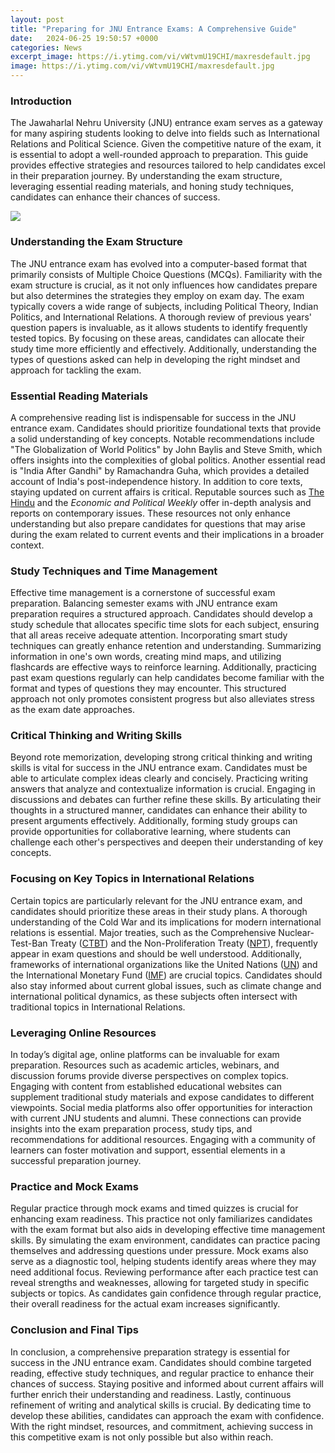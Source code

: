 ```yaml
---
layout: post
title: "Preparing for JNU Entrance Exams: A Comprehensive Guide"
date:   2024-06-25 19:50:57 +0000
categories: News
excerpt_image: https://i.ytimg.com/vi/vWtvmU19CHI/maxresdefault.jpg
image: https://i.ytimg.com/vi/vWtvmU19CHI/maxresdefault.jpg
---
```


### Introduction
The Jawaharlal Nehru University (JNU) entrance exam serves as a gateway for many aspiring students looking to delve into fields such as International Relations and Political Science. Given the competitive nature of the exam, it is essential to adopt a well-rounded approach to preparation. This guide provides effective strategies and resources tailored to help candidates excel in their preparation journey. By understanding the exam structure, leveraging essential reading materials, and honing study techniques, candidates can enhance their chances of success.

![](https://i.ytimg.com/vi/vWtvmU19CHI/maxresdefault.jpg)
### Understanding the Exam Structure
The JNU entrance exam has evolved into a computer-based format that primarily consists of Multiple Choice Questions (MCQs). Familiarity with the exam structure is crucial, as it not only influences how candidates prepare but also determines the strategies they employ on exam day. The exam typically covers a wide range of subjects, including Political Theory, Indian Politics, and International Relations. 
A thorough review of previous years' question papers is invaluable, as it allows students to identify frequently tested topics. By focusing on these areas, candidates can allocate their study time more efficiently and effectively. Additionally, understanding the types of questions asked can help in developing the right mindset and approach for tackling the exam.
### Essential Reading Materials
A comprehensive reading list is indispensable for success in the JNU entrance exam. Candidates should prioritize foundational texts that provide a solid understanding of key concepts. Notable recommendations include "The Globalization of World Politics" by John Baylis and Steve Smith, which offers insights into the complexities of global politics. Another essential read is "India After Gandhi" by Ramachandra Guha, which provides a detailed account of India's post-independence history.
In addition to core texts, staying updated on current affairs is critical. Reputable sources such as [The Hindu](https://more.io.vn/en/The_Hindu) and the *Economic and Political Weekly* offer in-depth analysis and reports on contemporary issues. These resources not only enhance understanding but also prepare candidates for questions that may arise during the exam related to current events and their implications in a broader context.
### Study Techniques and Time Management
Effective time management is a cornerstone of successful exam preparation. Balancing semester exams with JNU entrance exam preparation requires a structured approach. Candidates should develop a study schedule that allocates specific time slots for each subject, ensuring that all areas receive adequate attention.
Incorporating smart study techniques can greatly enhance retention and understanding. Summarizing information in one's own words, creating mind maps, and utilizing flashcards are effective ways to reinforce learning. Additionally, practicing past exam questions regularly can help candidates become familiar with the format and types of questions they may encounter. This structured approach not only promotes consistent progress but also alleviates stress as the exam date approaches.
### Critical Thinking and Writing Skills
Beyond rote memorization, developing strong critical thinking and writing skills is vital for success in the JNU entrance exam. Candidates must be able to articulate complex ideas clearly and concisely. Practicing writing answers that analyze and contextualize information is crucial. 
Engaging in discussions and debates can further refine these skills. By articulating their thoughts in a structured manner, candidates can enhance their ability to present arguments effectively. Additionally, forming study groups can provide opportunities for collaborative learning, where students can challenge each other's perspectives and deepen their understanding of key concepts.
### Focusing on Key Topics in International Relations
Certain topics are particularly relevant for the JNU entrance exam, and candidates should prioritize these areas in their study plans. A thorough understanding of the Cold War and its implications for modern international relations is essential. Major treaties, such as the Comprehensive Nuclear-Test-Ban Treaty ([CTBT](https://more.io.vn/en/Comprehensive_Nuclear-Test-Ban_Treaty)) and the Non-Proliferation Treaty ([NPT](https://more.io.vn/en/Non-Proliferation_Treaty)), frequently appear in exam questions and should be well understood.
Additionally, frameworks of international organizations like the United Nations ([UN](https://more.io.vn/en/United_Nations)) and the International Monetary Fund ([IMF](https://more.io.vn/en/International_Monetary_Fund)) are crucial topics. Candidates should also stay informed about current global issues, such as climate change and international political dynamics, as these subjects often intersect with traditional topics in International Relations.
### Leveraging Online Resources
In today’s digital age, online platforms can be invaluable for exam preparation. Resources such as academic articles, webinars, and discussion forums provide diverse perspectives on complex topics. Engaging with content from established educational websites can supplement traditional study materials and expose candidates to different viewpoints. 
Social media platforms also offer opportunities for interaction with current JNU students and alumni. These connections can provide insights into the exam preparation process, study tips, and recommendations for additional resources. Engaging with a community of learners can foster motivation and support, essential elements in a successful preparation journey.
### Practice and Mock Exams
Regular practice through mock exams and timed quizzes is crucial for enhancing exam readiness. This practice not only familiarizes candidates with the exam format but also aids in developing effective time management skills. By simulating the exam environment, candidates can practice pacing themselves and addressing questions under pressure.
Mock exams also serve as a diagnostic tool, helping students identify areas where they may need additional focus. Reviewing performance after each practice test can reveal strengths and weaknesses, allowing for targeted study in specific subjects or topics. As candidates gain confidence through regular practice, their overall readiness for the actual exam increases significantly.
### Conclusion and Final Tips
In conclusion, a comprehensive preparation strategy is essential for success in the JNU entrance exam. Candidates should combine targeted reading, effective study techniques, and regular practice to enhance their chances of success. Staying positive and informed about current affairs will further enrich their understanding and readiness.
Lastly, continuous refinement of writing and analytical skills is crucial. By dedicating time to develop these abilities, candidates can approach the exam with confidence. With the right mindset, resources, and commitment, achieving success in this competitive exam is not only possible but also within reach.
